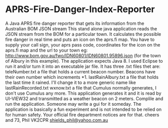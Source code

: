 # APRS-Fire-Danger-Index-Reporter
A Java APRS fire danger reporter that gets its information from the Australian BOM JSON stream
This stand alone java application reads the JSON stream from the BOM for a particular town. It 
calculates the possible fire danger in real time and puts an icon on the aprs.fi map.
You have to supply your call sign, your aprs pass code, coordinates for the icon on the aprs.fi map 
and the url to your town eg:
http://www.bom.gov.au/fwo/IDN60801/IDN60801.95896.json (for the town of Albury in this example).
The application expects Java 8. I used Eclipse to run it and/or turn it into an executable jar file.
It has three .txt files thet are:
teleNumber.txt a file that holds a current beacon number. Beacons have their own number which increments *1.
lastRainAlbury.txt a file that holds the last time it rained. I'll change it to a more generic name like 
lastRainRecorded.txt
wxnow.txt a file that Cumulus normally generates, I don't use Cumulus any more. This application generates it 
and it is read by UI-VIEW32 and transmitted as a weather beacon on 2 meters.
Complile and run the application. Someone may write a gui for it someday. 
The application is basically a fun experiment and is not intended to be relied on for human safety. Your official
fire department notices are for that.
cheers and 73,
Phil VK2CPR shields_phil@yahoo.com.au
